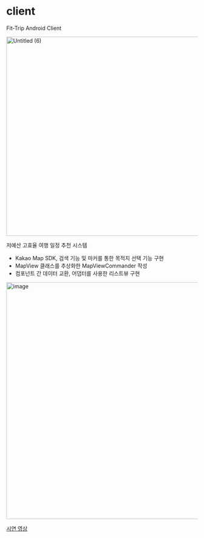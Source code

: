 # client
Fit-Trip Android Client

<img width="523" alt="Untitled (6)" src="https://user-images.githubusercontent.com/51109514/230523808-6c186d60-0c26-49bc-a318-9d9d5551ef60.png">

저예산 고효율 여행 일정 추천 시스템

- Kakao Map SDK, 검색 기능 및 마커를 통한 목적지 선택 기능 구현
- MapView 클래스를 추상화한 MapViewCommander 작성
- 컴포넌트 간 데이터 교환, 어댑터를 사용한 리스트뷰 구현

<img width="622" alt="image" src="https://user-images.githubusercontent.com/51109514/230524035-56e743da-2596-4bbc-935c-76e0ff5f434d.png">





[시연 영상](https://www.youtube.com/watch?v=AxmKbPQBJ7E)
